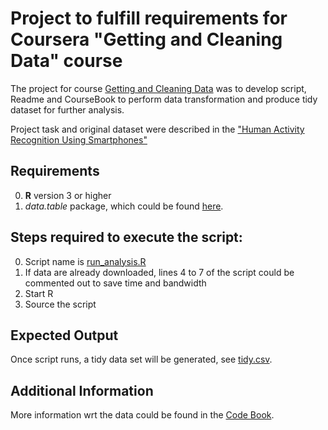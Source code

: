 # Project to fulfill requirements for Coursera "Getting and Cleaning Data" course

The project for course [Getting and Cleaning Data](https://www.coursera.org/course/getdata) was to develop script, Readme and CourseBook to
perform data transformation and produce tidy dataset for further analysis.

Project task and original dataset were described in the ["Human Activity Recognition Using Smartphones"](http://archive.ics.uci.edu/ml/datasets/Human+Activity+Recognition+Using+Smartphones)

## Requirements

0. **R** version 3 or higher
1. *data.table* package, which could be found [here](https://github.com/Rdatatable/data.table/).

## Steps required to execute the script:

0. Script name is [run_analysis.R](run_analysis.R)
1. If data are already downloaded, lines 4 to 7 of the script could be commented out to save time and bandwidth
2. Start R
3. Source the script

## Expected Output

Once script runs, a tidy data set will be generated, see [tidy.csv](tidy.csv).

## Additional Information

More information wrt the data could be found in the [Code Book](CodeBook.md).
